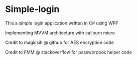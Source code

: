 # Simple-login

This a simple login application  written in C#  using WPF

Implementing MVVM architecture with caliburn micro


Credit   to magicsih @ github  for AES encryption code

Credit to FMM @ stackoverflow for passwordbox helper code
